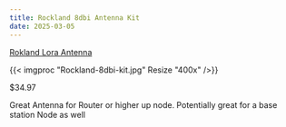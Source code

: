 ```yaml
---
title: Rockland 8dbi Antenna Kit
date: 2025-03-05
---
```


[Rokland Lora Antenna](https://store.rokland.com/products/8-dbi-omni-outdoor-915mhz-fiberglass-antenna-for-lora-halow-application?srsltid=AfmBOopIzGaCbTyvsMYq3_NFbgfz5OSGzHbkmFqh85HlQYnC0QVCyuZ6)

{{< imgproc "Rockland-8dbi-kit.jpg" Resize "400x" />}}

$34.97 

Great Antenna for Router or higher up node. Potentially great for a base station Node as well